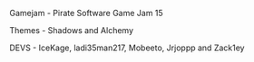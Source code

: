 Gamejam - Pirate Software Game Jam 15

Themes - Shadows and Alchemy

DEVS - IceKage, ladi35man217, Mobeeto, Jrjoppp and Zack1ey
